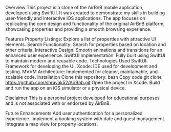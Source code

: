 Overview
This project is a clone of the AirBnB mobile application, developed using SwiftUI. It was created to demonstrate my skills in building user-friendly and interactive iOS applications. The app focuses on replicating the core design and functionality of the original AirBnB platform, showcasing properties and providing a smooth browsing experience.

Features
Property Listings: Explore a list of properties with attractive UI elements.
Search Functionality: Search for properties based on location and other criteria.
Interactive Design: Smooth animations and transitions for an enhanced user experience.
SwiftUI Implementation: Fully built using SwiftUI to maintain modern and reusable code.
Technologies Used
SwiftUI: Framework for developing the UI.
Xcode: IDE used for development and testing.
MVVM Architecture: Implemented for cleaner, maintainable, and scalable code.
Installation
Clone this repository:
bash
Copy code
git clone https://github.com/shravak52/AirBnb.git
Open the project in Xcode.
Build and run the app on an iOS simulator or a physical device.

Disclaimer
This is a personal project developed for educational purposes and is not associated with or endorsed by AirBnB.

Future Enhancements
Add user authentication for a personalized experience.
Implement a booking system with date and guest management.
Integrate a map view for property locations.
